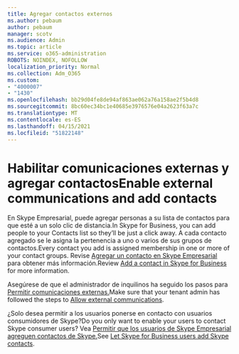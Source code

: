 ```yaml
---
title: Agregar contactos externos
ms.author: pebaum
author: pebaum
manager: scotv
ms.audience: Admin
ms.topic: article
ms.service: o365-administration
ROBOTS: NOINDEX, NOFOLLOW
localization_priority: Normal
ms.collection: Adm_O365
ms.custom:
- "4000007"
- "1430"
ms.openlocfilehash: bb29d04fe8de94af863ae062a76a158ae2f5b4d8
ms.sourcegitcommit: 8bc60ec34bc1e40685e3976576e04a2623f63a7c
ms.translationtype: MT
ms.contentlocale: es-ES
ms.lasthandoff: 04/15/2021
ms.locfileid: "51822148"
---
```

# <a name="enable-external-communications-and-add-contacts"></a><span data-ttu-id="7ab96-102">Habilitar comunicaciones externas y agregar contactos</span><span class="sxs-lookup"><span data-stu-id="7ab96-102">Enable external communications and add contacts</span></span>

<span data-ttu-id="7ab96-103">En Skype Empresarial, puede agregar personas a su lista de contactos para que esté a un solo clic de distancia.</span><span class="sxs-lookup"><span data-stu-id="7ab96-103">In Skype for Business, you can add people to your Contacts list so they’ll be just a click away.</span></span> <span data-ttu-id="7ab96-104">A cada contacto agregado se le asigna la pertenencia a uno o varios de sus grupos de contactos.</span><span class="sxs-lookup"><span data-stu-id="7ab96-104">Every contact you add is assigned membership in one or more of your contact groups.</span></span> <span data-ttu-id="7ab96-105">Revise [Agregar un contacto en Skype Empresarial](https://support.office.com/article/add-a-contact-in-skype-for-business-89338023-2adf-4f5c-90b6-f8b6f72fadd1) para obtener más información.</span><span class="sxs-lookup"><span data-stu-id="7ab96-105">Review [Add a contact in Skype for Business](https://support.office.com/article/add-a-contact-in-skype-for-business-89338023-2adf-4f5c-90b6-f8b6f72fadd1) for more information.</span></span> 

<span data-ttu-id="7ab96-106">Asegúrese de que el administrador de inquilinos ha seguido los pasos para [Permitir comunicaciones externas.](https://docs.microsoft.com/skypeforbusiness/set-up-skype-for-business-online/allow-users-to-contact-external-skype-for-business-users)</span><span class="sxs-lookup"><span data-stu-id="7ab96-106">Make sure that your tenant admin has followed the steps to [Allow external communications](https://docs.microsoft.com/skypeforbusiness/set-up-skype-for-business-online/allow-users-to-contact-external-skype-for-business-users).</span></span>

<span data-ttu-id="7ab96-107">¿Solo desea permitir a los usuarios ponerse en contacto con usuarios consumidores de Skype?</span><span class="sxs-lookup"><span data-stu-id="7ab96-107">Do you only want to enable your users to contact Skype consumer users?</span></span> <span data-ttu-id="7ab96-108">Vea [Permitir que los usuarios de Skype Empresarial agreguen contactos de Skype.](https://docs.microsoft.com/skypeforbusiness/set-up-skype-for-business-online/let-skype-for-business-users-add-skype-contacts)</span><span class="sxs-lookup"><span data-stu-id="7ab96-108">See [Let Skype for Business users add Skype contacts](https://docs.microsoft.com/skypeforbusiness/set-up-skype-for-business-online/let-skype-for-business-users-add-skype-contacts).</span></span> 